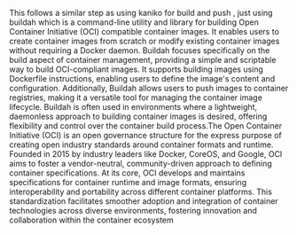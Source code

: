 This follows a similar step as using kaniko for build and push , just using buildah which is a command-line utility and library for building Open Container Initiative (OCI) compatible container images. It enables users to create container images from scratch or modify existing container images without requiring a Docker daemon. Buildah focuses specifically on the build aspect of container management, providing a simple and scriptable way to build OCI-compliant images. It supports building images using Dockerfile instructions, enabling users to define the image's content and configuration. Additionally, Buildah allows users to push images to container registries, making it a versatile tool for managing the container image lifecycle. Buildah is often used in environments where a lightweight, daemonless approach to building container images is desired, offering flexibility and control over the container build process.The Open Container Initiative (OCI) is an open governance structure for the express purpose of creating open industry standards around container formats and runtime. Founded in 2015 by industry leaders like Docker, CoreOS, and Google, OCI aims to foster a vendor-neutral, community-driven approach to defining container specifications. At its core, OCI develops and maintains specifications for container runtime and image formats, ensuring interoperability and portability across different container platforms. This standardization facilitates smoother adoption and integration of container technologies across diverse environments, fostering innovation and collaboration within the container ecosystem
